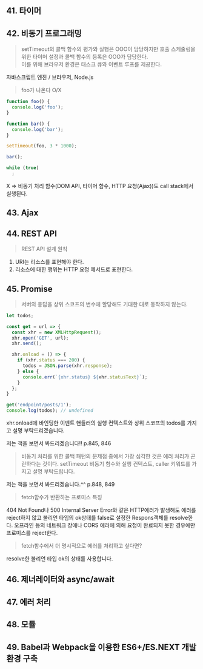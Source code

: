 ## 41. 타이머

## 42. 비동기 프로그래밍

> setTimeout의 콜백 함수의 평가와 실행은 OOO이 담당하지만
호출 스케줄링을 위한 타이머 설정과 콜백 함수의 등록은 OOO가 담당한다.  
이를 위해 브라우저 환경은 태스크 큐와 이벤트 루프를 제공한다.  
 
자바스크립트 엔진 / 브라우저, Node.js  
 
> foo가 나온다 O/X
```javascript
function foo() {
  console.log('foo');
}

function bar() {
  console.log('bar');
}

setTimeout(foo, 3 * 1000);

bar();

while (true)
  ;
```

X => 비동기 처리 함수(DOM API, 타이머 함수, HTTP 요청(Ajax))도 call stack에서 실행된다.  
 
## 43. Ajax
 
## 44. REST API
 
> REST API 설계 원칙
 
1. URI는 리소스를 표현해야 한다.
2. 리소스에 대한 행위는 HTTP 요청 메서드로 표현한다.
 
## 45. Promise
> 서버의 응답을 상위 스코프의 변수에 할당해도 기대한 대로 동작하지 않는다.
```javascript
let todos;

const get = url => {
  const xhr = new XMLHttpRequest();
  xhr.open('GET', url);
  xhr.send();

  xhr.onload = () => {
    if (xhr.status === 200) {
      todos = JSON.parse(xhr.response);
    } else {
      console.err(`{xhr.status} ${xhr.statusText}`);
    }
  };
}

get('endpoint/posts/1');
console.log(todos); // undefined
```
xhr.onload에 바인딩한 이벤트 핸들러의 실행 컨텍스트와 상위 스코프의 todos를 가지고 설명 부탁드리겠습니다.  
 
저는 책을 보면서 봐드리겠습니다!! p.845, 846

> 비동기 처리를 위한 콜백 패턴의 문제점 중에서 가장 심각한 것은 에러 처리가 곤란하다는 것이다.
setTimeout 비동기 함수와 실행 컨텍스트, caller 키워드를 가지고 설명 부탁드립니다.  
 
저는 책을 보면서 봐드리겠습니다.^^ p.848, 849
 
> fetch함수가 반환하는 프로미스 특징
 
404 Not Found나 500 Internal Server Error와 같은 HTTP에러가 발생해도 에러를 reject하지 않고 불리언 타입의 ok상태를 false로 설정한 Respons객체를 resolve한다. 오프라인 등의 네트워크 장애나 CORS 에러에 의해 요청이 완료되지 못한 경우에만 프로미스를 reject한다.  
 
> fetch함수에서 더 명시적으로 에러를 처리하고 싶다면?  
 
resolve한 불리언 타입 ok의 상태를 사용합니다.  
 


## 46. 제너레이터와 async/await
 
## 47. 에러 처리

## 48. 모듈

## 49. Babel과 Webpack을 이용한 ES6+/ES.NEXT 개발 환경 구축
